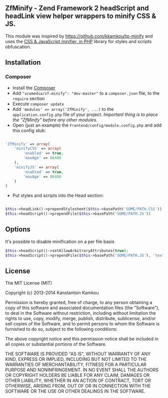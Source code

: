 ## ZfMinify - Zend Framework 2 headScript and headLink view helper wrappers to minify CSS & JS. 
This module was inspired by https://github.com/kkamkou/tp-minify and uses the [CSS & JavaScript minifier, in PHP](https://github.com/matthiasmullie/minify) library for styles and scripts obfuscation.

## Installation
### Composer
 * Install the [Composer](http://getcomposer.org/doc/00-intro.md)
 * Add ```"vcomedia/zf-minify": "dev-master"``` to a ```composer.json``` file, to the ```require``` section
 * Execute ```composer update```
 * Add ```'modules' => array('ZfMinify', ...)``` to the ```application.config.php``` file of your project. *Important thing is to place the "ZfMinify" before any other modules.*
 * Open (just an example) the ```Frontend/config/module.config.php``` and add this config stub:

```php

'ZfMinify' => array(
	'minifyCSS' => array(
		'enabled' => true,
		'maxAge' => 86400
	),
	'minifyJS' => array(
		'enabled' => true,
		'maxAge' => 86400
	)
)
```
 * Put styles and scripts into the Head section:

```php

$this->headLink()->prependStylesheet($this->basePath('SOME/PATH.CSS'))
$this->headScript()->prependFile($this->basePath('SOME/PATH.JS'))
```
## Options
It's possible to disable minification on a per file basis
```php
$this->headScript()->setAllowArbitraryAttributes(true);
$this->headScript()->prependFile($this->basePath('SOME/PATH.JS'), 'text/javascript', array('minify' => false))
```

## License
The MIT License (MIT)

Copyright (c) 2013-2014 Kanstantsin Kamkou

Permission is hereby granted, free of charge, to any person obtaining a copy of
this software and associated documentation files (the "Software"), to deal in
the Software without restriction, including without limitation the rights to
use, copy, modify, merge, publish, distribute, sublicense, and/or sell copies of
the Software, and to permit persons to whom the Software is furnished to do so,
subject to the following conditions:

The above copyright notice and this permission notice shall be included in all
copies or substantial portions of the Software.

THE SOFTWARE IS PROVIDED "AS IS", WITHOUT WARRANTY OF ANY KIND, EXPRESS OR
IMPLIED, INCLUDING BUT NOT LIMITED TO THE WARRANTIES OF MERCHANTABILITY, FITNESS
FOR A PARTICULAR PURPOSE AND NONINFRINGEMENT. IN NO EVENT SHALL THE AUTHORS OR
COPYRIGHT HOLDERS BE LIABLE FOR ANY CLAIM, DAMAGES OR OTHER LIABILITY, WHETHER
IN AN ACTION OF CONTRACT, TORT OR OTHERWISE, ARISING FROM, OUT OF OR IN
CONNECTION WITH THE SOFTWARE OR THE USE OR OTHER DEALINGS IN THE SOFTWARE.

